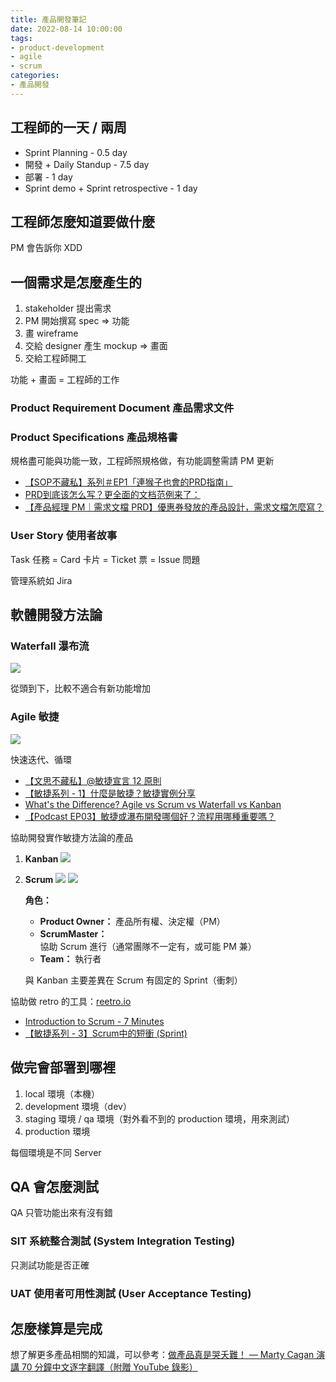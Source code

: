 ```yaml
---
title: 產品開發筆記
date: 2022-08-14 10:00:00
tags:
- product-development
- agile
- scrum
categories:
- 產品開發
---
```


## 工程師的一天 / 兩周

- Sprint Planning - 0.5 day
- 開發 + Daily Standup - 7.5 day
- 部署 - 1 day
- Sprint demo + Sprint retrospective - 1 day

## 工程師怎麼知道要做什麼

PM 會告訴你 XDD

## 一個需求是怎麼產生的

1.  stakeholder 提出需求
2.  PM 開始撰寫 spec => 功能
3.  畫 wireframe
4.  交給 designer 產生 mockup => 畫面
5.  交給工程師開工

功能 + 畫面 = 工程師的工作

### Product Requirement Document 產品需求文件

### Product Specifications 產品規格書

規格盡可能與功能一致，工程師照規格做，有功能調整需請 PM 更新

- [【SOP不藏私】系列＃EP1「連猴子也會的PRD指南」](https://medium.com/as-a-product-designer/sop-ep01-prd-3c6d33880c34)
- [PRD到底该怎么写？更全面的文档范例来了：](http://www.woshipm.com/pmd/3327770.html)
- [【產品經理 PM｜需求文檔 PRD】優惠券發放的產品設計，需求文檔怎麼寫？](https://medium.com/y-pointer/product-prd-ca0ea9b75b85)

### User Story 使用者故事

Task 任務 = Card 卡片 = Ticket 票 = Issue 問題

管理系統如 Jira

## 軟體開發方法論

### Waterfall 瀑布流

![](https://i.imgur.com/5lzyOJr.png)

從頭到下，比較不適合有新功能增加

### Agile 敏捷

![](https://i.imgur.com/QU7q981.png)

快速迭代、循環

- [【文思不藏私】@敏捷宣言 12 原則](https://www.youtube.com/watch?v=Z9QbYZh1YXY)
- [【敏捷系列 - 1】什麼是敏捷？敏捷實例分享](https://www.youtube.com/watch?v=HDmO7Ev7Mlc)
- [What's the Difference? Agile vs Scrum vs Waterfall vs Kanban](https://www.smartsheet.com/agile-vs-scrum-vs-waterfall-vs-kanban)
- [【Podcast EP03】敏捷或瀑布開發哪個好？流程用哪種重要嗎？](https://medium.com/3pm-lab/pm-podcast-ep03-waterfall-vs-agile-82b214853112)

協助開發實作敏捷方法論的產品

1.  **Kanban**
    ![](https://i.imgur.com/2oczlDH.png)
2.  **Scrum**
    ![](https://i.imgur.com/pKyYuvc.png)
    ![](https://i.imgur.com/ZEav2QM.png)

    **角色：**

    -   **Product Owner：** 產品所有權、決定權（PM）
    -   **ScrumMaster：** 協助 Scrum 進行（通常團隊不一定有，或可能 PM 兼）
    -   **Team：** 執行者

    與 Kanban 主要差異在 Scrum 有固定的 Sprint（衝刺）

協助做 retro 的工具：[reetro.io](https://reetro.io/)

- [Introduction to Scrum - 7 Minutes](https://www.youtube.com/watch?v=9TycLR0TqFA)
- [【敏捷系列 - 3】Scrum中的短衝 (Sprint)](https://www.youtube.com/watch?v=CQp0nGY4noo)

## 做完會部署到哪裡

1.  local 環境（本機）
2.  development 環境（dev）
3.  staging 環境 / qa 環境（對外看不到的 production 環境，用來測試）
4.  production 環境

每個環境是不同 Server

## QA 會怎麼測試

QA 只管功能出來有沒有錯

### SIT 系統整合測試 (System Integration Testing)

只測試功能是否正確

### UAT 使用者可用性測試 (User Acceptance Testing)

## 怎麼樣算是完成

想了解更多產品相關的知識，可以參考：[做產品真是哭夭難！ — Marty Cagan 演講 70 分鐘中文逐字翻譯（附贈 YouTube 錄影）](https://medium.com/3pm-lab/marty-cagan-producttank-taipei-speech-933e7dfc13af)